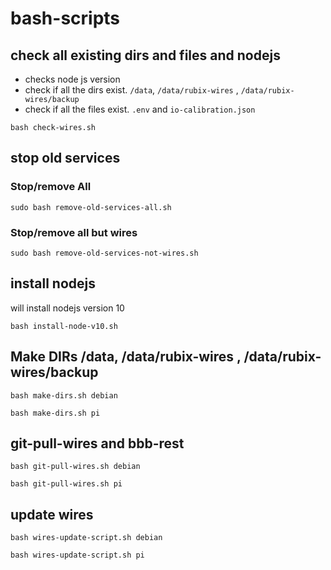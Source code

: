 # bash-scripts

## check all existing dirs and files and nodejs
- checks node js version
- check if all the dirs exist. `/data`, `/data/rubix-wires` , `/data/rubix-wires/backup`
- check if all the files  exist. `.env` and `io-calibration.json`

`bash check-wires.sh` 

## stop old services

### Stop/remove All
`sudo bash remove-old-services-all.sh` 

### Stop/remove all but wires
`sudo bash remove-old-services-not-wires.sh` 


## install nodejs
will install nodejs version 10

`bash install-node-v10.sh` 

## Make DIRs /data, /data/rubix-wires , /data/rubix-wires/backup

`bash make-dirs.sh debian`

`bash make-dirs.sh pi`

## git-pull-wires and bbb-rest
`bash git-pull-wires.sh debian`

`bash git-pull-wires.sh pi` 

## update wires
`bash wires-update-script.sh debian` 

`bash wires-update-script.sh pi` 

